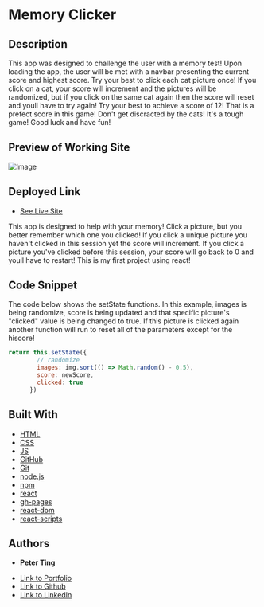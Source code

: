 # Memory Clicker

## Description
This app was designed to challenge the user with a memory test! Upon loading the app, the user will be met with a navbar presenting the current score and highest score. Try your best to click each cat picture once! If you click on a cat, your score will increment and the pictures will be randomized, but if you click on the same cat again then the score will reset and youll have to try again! Try your best to achieve a score of 12! That is a prefect score in this game! Don't get discracted by the cats! It's a tough game! Good luck and have fun!

## Preview of Working Site

![Image](./public/images/memory-clicker-1400x700-demo.gif)

## Deployed Link

* [See Live Site](https://pting1995.github.io/memory-clicker/)

This app is designed to help with your memory! Click a picture, but you better remember which one you clicked! If you click a unique picture you haven't clicked in this session yet the score will increment. If you click a picture you've clicked before this session, your score will go back to 0 and youll have to restart! This is my first project using react!

## Code Snippet
The code below shows the setState functions. In this example, images is being randomize, score is being updated and that specific picture's "clicked" value is being changed to true. If this picture is clicked again another function will run to reset all of the parameters except for the hiscore!

``` JavaScript
return this.setState({
        // randomize
        images: img.sort(() => Math.random() - 0.5),
        score: newScore,
        clicked: true
      })
```

## Built With

* [HTML](https://developer.mozilla.org/en-US/docs/Web/HTML)
* [CSS](https://developer.mozilla.org/en-US/docs/Web/CSS)
* [JS](https://www.javascript.com/)
* [GitHub](https://github.com/)
* [Git](https://git-scm.com/)
* [node.js](https://nodejs.org/en/)
* [npm](https://www.npmjs.com/)
* [react](https://reactjs.org/)
* [gh-pages](https://pages.github.com/)
* [react-dom](https://reactjs.org/docs/react-dom.html)
* [react-scripts](https://www.npmjs.com/package/react-scripts)

## Authors

* **Peter Ting**

- [Link to Portfolio](https://portfolio-mk3.herokuapp.com/)
- [Link to Github](https://github.com/Pting1995)
- [Link to LinkedIn](https://www.linkedin.com/in/pting002/)